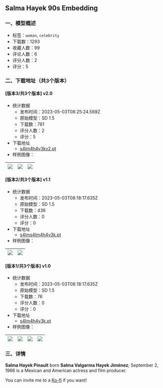 ## Salma Hayek 90s Embedding
### 一、模型概述

- 标签：`woman`, `celebrity`
- 下载数：1293
- 收藏人数：99
- 评论人数：6
- 评分人数：2
- 评分：5

### 二、下载地址（共3个版本）

#### [版本3/共3个版本] v2.0

- 统计数据
  - 发布时间：2023-05-03T08:25:24.569Z
  - 原始模型：SD 1.5
  - 下载数：781
  - 评分人数：2
  - 评分：5
- 下载地址
  - [s4lm4h4y3kv2.pt](https://civitai.com/api/download/models/61216)
- 样例图像：

| <img src="https://image.civitai.com/xG1nkqKTMzGDvpLrqFT7WA/d563a929-b99a-47d0-acc0-33964da15996/width=450/671104.jpeg" /> | <img src="https://image.civitai.com/xG1nkqKTMzGDvpLrqFT7WA/9dbef724-1df7-4d7c-91b9-fb807adae65f/width=450/671105.jpeg" /> | <img src="https://image.civitai.com/xG1nkqKTMzGDvpLrqFT7WA/4259f381-a61e-46fd-a251-456c1b3252a9/width=450/671103.jpeg" /> |
| ---- | ---- | ---- |

#### [版本2/共3个版本] v1.1

- 统计数据
  - 发布时间：2023-05-03T08:18:17.635Z
  - 原始模型：SD 1.5
  - 下载数：436
  - 评分人数：0
  - 评分：0
- 下载地址
  - [s4lms4lm4h4y3k.pt](https://civitai.com/api/download/models/58006)
- 样例图像：

| <img src="https://image.civitai.com/xG1nkqKTMzGDvpLrqFT7WA/4b8f2aaa-32b3-44d9-b7c4-1a84d111ff00/width=450/632873.jpeg" /> | <img src="https://image.civitai.com/xG1nkqKTMzGDvpLrqFT7WA/fccaea92-1411-41b4-e732-3b5cde32cd00/width=450/631003.jpeg" /> |
| ---- | ---- |

#### [版本1/共3个版本] v1.0

- 统计数据
  - 发布时间：2023-05-03T08:18:17.635Z
  - 原始模型：SD 1.5
  - 下载数：76
  - 评分人数：0
  - 评分：0
- 下载地址
  - [s4lm4h4y3k.pt](https://civitai.com/api/download/models/57973)
- 样例图像：

| <img src="https://image.civitai.com/xG1nkqKTMzGDvpLrqFT7WA/d582d859-c7fd-4856-52bc-6db3958eb700/width=450/630488.jpeg" /> | <img src="https://image.civitai.com/xG1nkqKTMzGDvpLrqFT7WA/62e06f69-8197-43d9-8a9e-f3069708d000/width=450/630492.jpeg" /> | <img src="https://image.civitai.com/xG1nkqKTMzGDvpLrqFT7WA/f2b938c2-6fa2-46b7-041f-34f5c1297800/width=450/630491.jpeg" /> | <img src="https://image.civitai.com/xG1nkqKTMzGDvpLrqFT7WA/f214cd28-5b60-45dc-6970-91a9fbf13a00/width=450/630495.jpeg" /> |
| ---- | ---- | ---- | ---- |


### 三、详情
<p><strong>Salma Hayek Pinault</strong> born <strong>Salma Valgarma Hayek Jiménez</strong>; September 2, 1966 is a Mexican and American actress and film producer.</p><p></p><p>You can invite me to a <a rel="ugc" href="https://ko-fi.com/sstylerdurden">Ko-fi</a> if you want!</p>